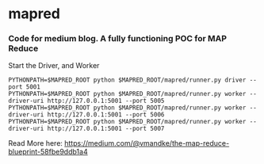 # mapred

### Code for medium blog. A fully functioning POC for MAP Reduce

Start the Driver, and Worker
```
PYTHONPATH=$MAPRED_ROOT python $MAPRED_ROOT/mapred/runner.py driver --port 5001
PYTHONPATH=$MAPRED_ROOT python $MAPRED_ROOT/mapred/runner.py worker --driver-uri http://127.0.0.1:5001 --port 5005
PYTHONPATH=$MAPRED_ROOT python $MAPRED_ROOT/mapred/runner.py worker --driver-uri http://127.0.0.1:5001 --port 5006
PYTHONPATH=$MAPRED_ROOT python $MAPRED_ROOT/mapred/runner.py worker --driver-uri http://127.0.0.1:5001 --port 5007
```

Read More here: https://medium.com/@vmandke/the-map-reduce-blueprint-58fbe9ddb1a4
